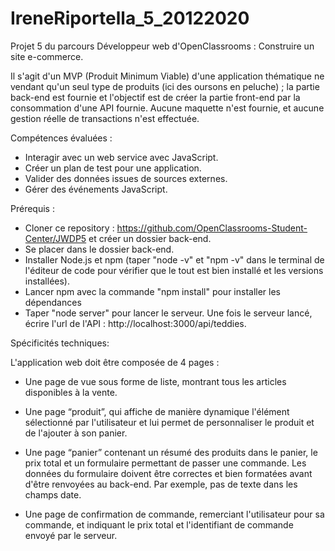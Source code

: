 # IreneRiportella_5_20122020

Projet 5 du parcours Développeur web d'OpenClassrooms : Construire un site e-commerce.

Il s'agit d'un MVP (Produit Minimum Viable) d'une application thématique ne vendant qu'un seul type de produits (ici des oursons en peluche) ; la partie back-end est fournie et l'objectif est de créer la partie front-end par la consommation d'une API fournie. Aucune maquette n'est fournie, et aucune gestion réelle de transactions n'est effectuée.

Compétences évaluées :

- Interagir avec un web service avec JavaScript.
- Créer un plan de test pour une application.
- Valider des données issues de sources externes.
- Gérer des événements JavaScript.

Prérequis :

- Cloner ce repository : https://github.com/OpenClassrooms-Student-Center/JWDP5 et créer un dossier back-end.
- Se placer dans le dossier back-end.
- Installer Node.js et npm (taper "node -v" et "npm -v" dans le terminal de l'éditeur de code pour vérifier que le tout est bien installé et les versions installées).
- Lancer npm avec la commande "npm install" pour installer les dépendances
- Taper "node server" pour lancer le serveur.
  Une fois le serveur lancé, écrire l'url de l'API : http://localhost:3000/api/teddies.

Spécificités techniques:

L'application web doit être composée de 4 pages :

- Une page de vue sous forme de liste, montrant tous les articles disponibles à la vente.

- Une page “produit”, qui affiche de manière dynamique l'élément sélectionné par l'utilisateur et lui permet de personnaliser le produit et de l'ajouter à son panier.

- Une page “panier” contenant un résumé des produits dans le panier, le prix total et un formulaire permettant de passer une commande. Les données du formulaire doivent être correctes et bien formatées avant d'être renvoyées au back-end. Par exemple, pas de texte dans les champs date.

- Une page de confirmation de commande, remerciant l'utilisateur pour sa commande, et indiquant le prix total et l'identifiant de commande envoyé par le serveur.
